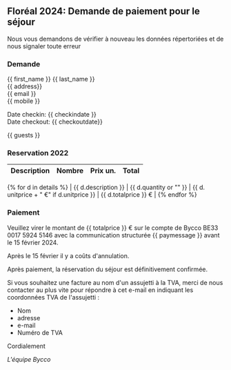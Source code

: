 ## Floréal 2024: Demande de paiement pour le séjour

Nous vous demandons de vérifier à nouveau les données répertoriées et de nous signaler toute erreur

### Demande

{{ first_name }} {{ last_name }}<br>
{{ address}}<br>
{{ email }}<br>
{{ mobile }}<br>

Date checkin: {{ checkindate }}<br>
Date checkout: {{ checkoutdate}}

{{ guests }}

### Reservation 2022

| Description | Nombre | Prix un. | Total |
|:-------------|:------:|--------:|--------:|
{% for d in details %}
| {{ d.description }} | {{ d.quantity or "" }} | {{ d. unitprice + " €" if d.unitprice }} | {{ d.totalprice }} € |
{% endfor %}

### Paiement

Veuillez virer le montant de {{ totalprice }} € sur le compte de Bycco
BE33 0017 5924 5146 avec la communication structurée {{ paymessage }} avant le 15 février 2024.

Après le 15 février il y a coûts d'annulation.

Après paiement, la réservation du séjour est définitivement confirmée.

Si vous souhaitez une facture au nom d'un assujetti à la TVA, merci de nous
contacter au plus vite pour répondre à cet e-mail en indiquant les coordonnées
TVA de l'assujetti :

- Nom
- adresse
- e-mail
- Numéro de TVA

Cordialement

_L'équipe Bycco_
